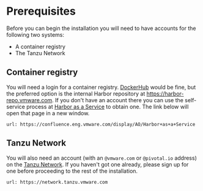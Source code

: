# Prerequisites

Before you can begin the installation you will need to have
accounts for the following two systems:

* A container registry
* The Tanzu Network

## Container registry

You will need a login for a container registry.
[DockerHub](https://hub.docker.com/) would be fine, but the
preferred option is the internal Harbor repository at
https://harbor-repo.vmware.com.
If you don't have an account there you can use the self-service
process at
[Harbor as a Service](https://confluence.eng.vmware.com/display/AO/Harbor+as+a+Service)
to obtain one.
The link below will open that page in a new window.

```dashboard:open-url
url: https://confluence.eng.vmware.com/display/AO/Harbor+as+a+Service
```

## Tanzu Network

You will also need an account (with an `@vmware.com` or `@pivotal.io` address) on the
[Tanzu Network](https://network.tanzu.vmware.com).
If you haven't got one already, please sign up for one before
proceeding to the rest of the installation.

```dashboard:open-url
url: https://network.tanzu.vmware.com
```
